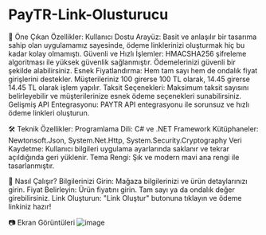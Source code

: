 # PayTR-Link-Olusturucu
🎉 Öne Çıkan Özellikler:
Kullanıcı Dostu Arayüz: Basit ve anlaşılır bir tasarıma sahip olan uygulamamız sayesinde, ödeme linklerinizi oluşturmak hiç bu kadar kolay olmamıştı.
Güvenli ve Hızlı İşlemler: HMACSHA256 şifreleme algoritması ile yüksek güvenlik sağlanmıştır. Ödemelerinizi güvenli bir şekilde alabilirsiniz.
Esnek Fiyatlandırma: Hem tam sayı hem de ondalık fiyat girişlerini destekler. Müşterileriniz 100 girerse 100 TL olarak, 14.45 girerse 14.45 TL olarak işlem yapılır.
Taksit Seçenekleri: Maksimum taksit sayısını belirleyebilir ve müşterilerinize esnek ödeme seçenekleri sunabilirsiniz.
Gelişmiş API Entegrasyonu: PAYTR API entegrasyonu ile sorunsuz ve hızlı ödeme linkleri oluşturun.


🛠 Teknik Özellikler:
Programlama Dili: C# ve .NET Framework
Kütüphaneler: Newtonsoft.Json, System.Net.Http, System.Security.Cryptography
Veri Kaydetme: Kullanıcı bilgileri uygulama ayarlarında saklanır ve tekrar açıldığında geri yüklenir.
Tema Rengi: Şık ve modern mavi ana rengi ile tasarlanmıştır.


🚀 Nasıl Çalışır?
Bilgilerinizi Girin: Mağaza bilgilerinizi ve ürün detaylarınızı girin.
Fiyat Belirleyin: Ürün fiyatını girin. Tam sayı ya da ondalık değer girebilirsiniz.
Link Oluşturun: "Link Oluştur" butonuna tıklayın ve ödeme linkiniz hazır!

📷 Ekran Görüntüleri
![image](https://github.com/HasakiR10/PayTR-Link-Olusturucu/assets/131062959/8c02e98a-e2ec-4617-a271-0b5524e173ec)
